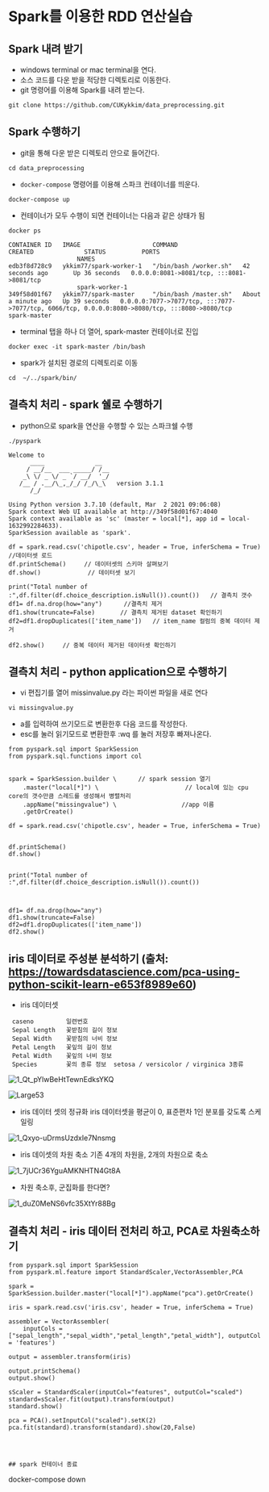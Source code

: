 # Spark를 이용한 RDD 연산실습


## Spark 내려 받기

- windows terminal or mac terminal을 연다. 
- 소스 코드를 다운 받을 적당한 디렉토리로 이동한다.  
- git 명령어를 이용해 Spark를 내려 받는다. 

```
git clone https://github.com/CUKykkim/data_preprocessing.git
```


## Spark 수행하기

- git을 통해 다운 받은 디렉토리 안으로 들어간다. 

```
cd data_preprocessing
```

- `docker-compose` 명령어를 이용해 스파크 컨테이너를 띄운다. 
  
```
docker-compose up
```

- 컨테이너가 모두 수행이 되면 컨테이너는 다음과 같은 상태가 됨

```
docker ps
```

```
CONTAINER ID   IMAGE                    COMMAND                  CREATED              STATUS          PORTS
                   NAMES
edb3f8d728c9   ykkim77/spark-worker-1   "/bin/bash /worker.sh"   42 seconds ago       Up 36 seconds   0.0.0.0:8081->8081/tcp, :::8081->8081/tcp
                   spark-worker-1
349f58d01f67   ykkim77/spark-master     "/bin/bash /master.sh"   About a minute ago   Up 39 seconds   0.0.0.0:7077->7077/tcp, :::7077->7077/tcp, 6066/tcp, 0.0.0.0:8080->8080/tcp, :::8080->8080/tcp   spark-master
```


- terminal 탭을 하나 더 열어, spark-master 컨테이너로 진입

```
docker exec -it spark-master /bin/bash
```

- spark가 설치된 경로의 디렉토리로 이동

```
cd  ~/../spark/bin/
```




## 결측치 처리 - spark 쉘로 수행하기


- python으로 spark을 연산을 수행할 수 있는 스파크쉘 수행

```
./pyspark
```





```
Welcome to
      ____              __
     / __/__  ___ _____/ /__
    _\ \/ _ \/ _ `/ __/  '_/
   /__ / .__/\_,_/_/ /_/\_\   version 3.1.1
      /_/

Using Python version 3.7.10 (default, Mar  2 2021 09:06:08)
Spark context Web UI available at http://349f58d01f67:4040
Spark context available as 'sc' (master = local[*], app id = local-1632992284633).
SparkSession available as 'spark'.
```


```
df = spark.read.csv('chipotle.csv', header = True, inferSchema = True)  //데이터셋 로드
df.printSchema()     // 데이터셋의 스키마 살펴보기
df.show()             // 데이터셋 보기

print("Total number of :",df.filter(df.choice_description.isNull()).count())   // 결측치 갯수
df1= df.na.drop(how="any")      //결측치 제거
df1.show(truncate=False)       // 결측치 제거된 dataset 확인하기
df2=df1.dropDuplicates(['item_name'])   // item_name 컬럼의 중복 데이터 제거

df2.show()     // 중복 데이터 제거된 데이터셋 확인하기

```

## 결측치 처리 - python application으로 수행하기

- vi 편집기를 열어 missinvalue.py 라는 파이썬 파일을 새로 연다

```
vi missingvalue.py
```


- a를 입력하여 쓰기모드로 변환한후 다음 코드를 작성한다. 
- esc를 눌러 읽기모드로 변환한후 :wq 를 눌러 저장후 빠져나온다.

```
from pyspark.sql import SparkSession
from pyspark.sql.functions import col


spark = SparkSession.builder \      // spark session 열기
    .master("local[*]") \                        // local에 있는 cpu core의 갯수만큼 스레드를 생성해서 병렬처리
    .appName("missingvalue") \                  //app 이름
    .getOrCreate()

df = spark.read.csv('chipotle.csv', header = True, inferSchema = True)


df.printSchema()
df.show()


print("Total number of :",df.filter(df.choice_description.isNull()).count())



df1= df.na.drop(how="any")
df1.show(truncate=False)
df2=df1.dropDuplicates(['item_name'])
df2.show()
```

## iris 데이터로 주성분 분석하기   (출처: https://towardsdatascience.com/pca-using-python-scikit-learn-e653f8989e60)

- iris 데이터셋
```
 caseno	        일련번호
 Sepal Length	꽃받침의 길이 정보
 Sepal Width	꽃받침의 너비 정보
 Petal Length	꽃잎의 길이 정보
 Petal Width	꽃잎의 너비 정보  
 Species	    꽃의 종류 정보  setosa / versicolor / virginica 3종류
```

![1_Qt_pYlwBeHtTewnEdksYKQ](./images/1_Qt_pYlwBeHtTewnEdksYKQ.png)

![Large53](./images/Large53.jpg)

- iris 데이터 셋의 정규화
iris 데이터셋을 평균이 0, 표준편차 1인 분포를 갖도록 스케일링


![1_Qxyo-uDrmsUzdxIe7Nnsmg](./images/1_Qxyo-uDrmsUzdxIe7Nnsmg.png)


- iris 데이셋의 차원 축소
기존 4개의 차원을, 2개의 차원으로 축소

![1_7jUCr36YguAMKNHTN4Gt8A](./images/1_7jUCr36YguAMKNHTN4Gt8A.png)



- 차원 축소후, 군집화를 한다면? 

![1_duZ0MeNS6vfc35XtYr88Bg](./images/1_duZ0MeNS6vfc35XtYr88Bg.png)



## 결측치 처리 - iris 데이터 전처리 하고, PCA로 차원축소하기


```
from pyspark.sql import SparkSession
from pyspark.ml.feature import StandardScaler,VectorAssembler,PCA

spark = SparkSession.builder.master("local[*]").appName("pca").getOrCreate()

iris = spark.read.csv('iris.csv', header = True, inferSchema = True)

assembler = VectorAssembler(
    inputCols = ["sepal_length","sepal_width","petal_length","petal_width"], outputCol = 'features')

output = assembler.transform(iris)

output.printSchema()
output.show()

sScaler = StandardScaler(inputCol="features", outputCol="scaled")
standard=sScaler.fit(output).transform(output)
standard.show()

pca = PCA().setInputCol("scaled").setK(2)
pca.fit(standard).transform(standard).show(20,False)




## spark 컨테이너 종료

```
docker-compose down
```

